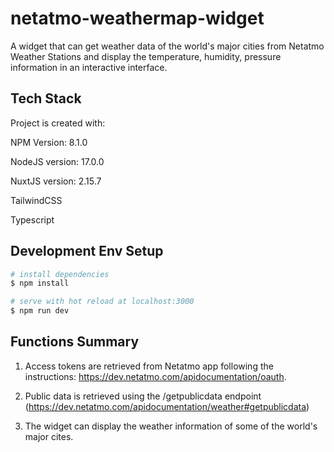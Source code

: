 # netatmo-weathermap-widget
A widget that can get weather data of the world's major cities from Netatmo Weather Stations and display the temperature, humidity, pressure information in an interactive interface.

## Tech Stack
Project is created with:

NPM Version: 8.1.0

NodeJS version: 17.0.0

NuxtJS version: 2.15.7

TailwindCSS

Typescript


## Development Env Setup

```bash
# install dependencies
$ npm install

# serve with hot reload at localhost:3000
$ npm run dev
```

## Functions Summary

1. Access tokens are retrieved from Netatmo app following the instructions: https://dev.netatmo.com/apidocumentation/oauth.

2. Public data is retrieved using the /getpublicdata endpoint  (https://dev.netatmo.com/apidocumentation/weather#getpublicdata)

3. The widget can display the weather information of some of the world's major cites.